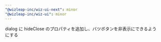 ```yaml
---
"@wizleap-inc/wiz-ui-next": minor
"@wizleap-inc/wiz-ui": minor
---
```


dialog に hideClose のプロパティを追加し、バツボタンを非表示にできるようにする
